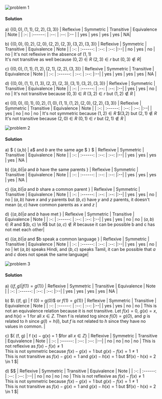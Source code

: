 ![problem 1](https://github.com/jigjnasu/discrete_mathematics_and_its_applications/blob/master/chapter_9_relations/9.5_equivalence_relations/repo/problem_1.png)
#### Solution

a) $\{ (0, 0), (1, 1), (2, 2), (3, 3) \}$
| Reflexive    | Symmetric | Transitive | Equivalence | Note |
| :-: | :------: | :--: | :--: |:-- |
| yes  | yes | yes | yes | NA|

b) $\{ (0, 0), (0, 2), (2, 0), (2, 2), (2, 3), (3, 2), (3, 3) \}$
| Reflexive    | Symmetric | Transitive | Equivalence | Note |
| :-: | :------: | :--: | :--: |:--|
| no  | yes | no | no | It's not reflexive in the absence of $(1,1)$ </br> It's not transitive as well because $(0,2) \in R$ $(2,3) \in r$ but $(0,3) \notin R$|

c) $\{ (0, 0), (1, 1), (1, 2), (2, 1), (2, 2), (3, 3) \}$
| Reflexive    | Symmetric | Transitive | Equivalence | Note |
| :-: | :------: | :--: | :--: |:--|
| yes  | yes | yes | yes | NA | 

d) $\{ (0, 0), (1, 1), (1, 3), (2, 2), (2, 3), (3, 1), (3, 2),(3, 3) \}$
| Reflexive    | Symmetric | Transitive | Equivalence | Note |
| :-: | :------: | :--: | :--: |:--|
| yes  | yes | no | no | It's not transitive because $(0,3) \in R$ $(3,2) \in r$ but $(1,2) \notin R$ | 

e) $\{ (0, 0), (0, 1), (0, 2), (1, 0), (1, 1), (1, 2), (2, 0),(2, 2), (3, 3) \}$
| Reflexive    | Symmetric | Transitive | Equivalence | Note |
| :-: | :------: | :--: | :--: |:--|
| yes  | no | no | no | It's not symmetric because $(1,2) \in R$ $(3,2) but $(2,1) \notin R$ </br> It's not transitive because $(2,0) \in R$ $(0,1) \in r$ but $(2,1) \notin R$ | 

![problem 2](https://github.com/jigjnasu/discrete_mathematics_and_its_applications/blob/master/chapter_9_relations/9.5_equivalence_relations/repo/problem_2.png)
#### Solution

a) $ \{ (a,b) | a$ and $b$ are the same age $ \} $
| Reflexive    | Symmetric | Transitive | Equivalence | Note |
| :-: | :------: | :--: | :--: |:--|
| yes  | yes | yes | yes | NA | 

b) $\{ (a, b) | a$ and $b$ have the same parents $\}$
| Reflexive    | Symmetric | Transitive | Equivalence | Note |
| :-: | :------: | :--: | :--: |:--|
| yes  | yes | yes | yes | NA | 

c) $\{ (a, b) | a$ and $b$ share a common parent $\}$
| Reflexive    | Symmetric | Transitive | Equivalence | Note |
| :-: | :------: | :--: | :--: |:--|
| yes  | yes | no | no | $(a,b)$ have $x$ and $y$ parents but $(b, c)$ have $y$ and $z$ parents, it doesn't mean $(a, c)$ have common parents as $x$ and $z$ |

d) $\{ (a, b) | a$ and $b$ have met $\}$
| Reflexive    | Symmetric | Transitive | Equivalence | Note |
| :-: | :------: | :--: | :--: |:--|
| yes  | yes | no | no | $(a, b) \in R$ and $(b, c) \n R$ but $(a, c) \notin R$ because it can be possible b and c has not met each other|

e) $\{ (a, b) | a$ and $b speak a common language $\}$
| Reflexive    | Symmetric | Transitive | Equivalence | Note |
| :-: | :------: | :--: | :--: |:--|
| yes  | yes | no | no | let $(a,b)$ speaks Hindi, and $(b, c)$ speaks Tamil, it can be possible that $a$ and $c$ does not speak the same language|

![problem 3](https://github.com/jigjnasu/discrete_mathematics_and_its_applications/blob/master/chapter_9_relations/9.5_equivalence_relations/repo/problem_3.png)
#### Solution

a) $\{ (f, g) | f (1) = g(1) \}$
| Reflexive    | Symmetric | Transitive | Equivalence | Note |
| :-: | :------: | :--: | :--: |:--|
| yes  | yes | yes | yes | NA | 

b) $\ {(f, g) | f (0) = g(0)$ or $f (1) = g(1) \}$
| Reflexive    | Symmetric | Transitive | Equivalence | Note |
| :-: | :------: | :--: | :--: |:--|
| yes  | yes | no | no | This is not an equivalence relation because it is not transitive. Let $f(x) = 0$, $g(x) = x$, and $h(x) = 1$ for all $x \in Z$. Then f is related tog since $f(O) = g(O)$, and $g$ is related to $h$ since $g(l) = h(l)$, but $f$ is not related to $h$ since they have no values in common. | 

c) $\{ (f, g) | f (x) − g(x) = 1 $for all $x \in Z \}$
| Reflexive    | Symmetric | Transitive | Equivalence | Note |
| :-: | :------: | :--: | :--: |:--|
| no  | no | no | no | This is not reflexive as $f(x) - f(x) \ne 1$ </br> This is not symmetric because $f(x) - g(x) = 1$ but $g(x) - f(x) = 1 \ne 1$ <br> This is not transitive as $f(x) - g(x) = 1$ and $g(x) - h(x) = 1$ but $f(x) - h(x) = 2 \in 1 $| 

d) $$
| Reflexive    | Symmetric | Transitive | Equivalence | Note |
| :-: | :------: | :--: | :--: |:--|
| no  | no | no | no | This is not reflexive as $f(x) - f(x) \ne 1$ </br> This is not symmetric because $f(x) - g(x) = 1$ but $g(x) - f(x) = 1 \ne 1$ <br> This is not transitive as $f(x) - g(x) = 1$ and $g(x) - h(x) = 1$ but $f(x) - h(x) = 2 \in 1 $| 
